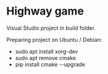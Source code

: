 # Highway game

Visual Studio project in build folder.

Preparing project on Ubuntu / Debian:
- sudo apt install xorg-dev
- sudo apt remove cmake 
- pip install cmake --upgrade
